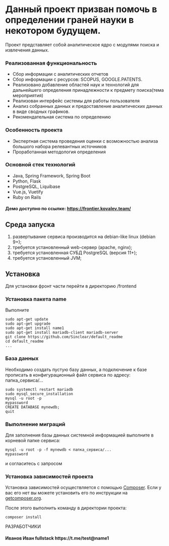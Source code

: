 # Данный проект призван помочь в определении граней науки в некотором будущем.
Проект представляет собой аналитическое ядро с модулями поиска и извлечения данных.
### Реализованная функциональность
* Сбор информации с аналитических отчетов 
* Сбор информации с ресурсов: SCOPUS, GOOGLE.PATENTS.
* Реализовано добавление областей наук и технологий для дальнейшего определения принадлежности к предмету поиска(тема мероприятия)
* Реализован интерфейс системы для работы пользователя
* Анализ собранных данных и предоставление аналитических данных в виде сводных графиков.
* Рекомендательная система по определению 

### Особенность проекта 
* Экспертная система проведения оценки с возможностью анализа большого набора релевантных источников
* Проработанная методология определения  

### Основной стек технологий
* Java, Spring Framework, Spring Boot
* Python, Flask
* PostgreSQL, Liquibase
* Vue.js, Vuetify
* Ruby on Rails

#### Демо доступно по ссылке: https://frontier.kovalev.team/

## Среда запуска
1. развертывание сервиса производится на debian-like linux (debian 9+);
2. требуется установленный web-сервер (apache, nginx);
3. требуется установленная СУБД PostgreSQL (версия 11+);
4. требуется установленный JVM;

## Установка 
Для установки фронт части перейти в директорию /frontend

### Установка пакета name

Выполните 
~~~
sudo apt-get update
sudo apt-get upgrade
sudo apt-get install name1
sudo apt-get install mariadb-client mariadb-server
git clone https://github.com/Sinclear/default_readme
cd default_readme
...
~~~
### База данных

Необходимо создать пустую базу данных, а подключение к базе прописать в конфигурационный файл сервиса по адресу: папка_сервиса/...
~~~
sudo systemctl restart mariadb
sudo mysql_secure_installation
mysql -u root -p
mypassword
CREATE DATABASE mynewdb;
quit
~~~
### Выполнение миграций

Для заполнения базы данных системной информацией выполните в корневой папке сервиса: 
~~~
mysql -u root -p -f mynewdb < папка_сервиса/...
mypassword
~~~
и согласитесь с запросом

### Установка зависимостей проекта

Установка зависимостей осуществляется с помощью [Composer](http://getcomposer.org/). Если у вас его нет вы можете установить его по инструкции
на [getcomposer.org](http://getcomposer.org/doc/00-intro.md#installation-nix).

После этого выполнить команду в директории проекта:

~~~
composer install
~~~

РАЗРАБОТЧИКИ

<h4>Иванов Иван fullstack https://t.me/test@name1 </h4>
